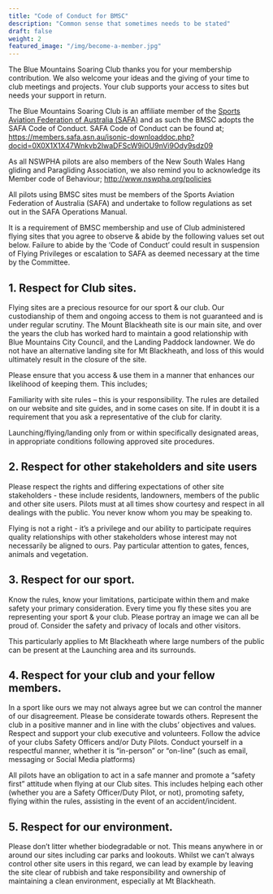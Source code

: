 ```yaml
---
title: "Code of Conduct for BMSC"
description: "Common sense that sometimes needs to be stated"
draft: false
weight: 2
featured_image: "/img/become-a-member.jpg"
---
```


The Blue Mountains Soaring Club thanks you for your membership contribution. We also welcome your ideas and the giving of your time to club meetings and projects. Your club supports your access to sites but needs your support in return.
<!--more-->

The Blue Mountains Soaring Club is an affiliate member of the [Sports Aviation Federation of Australia (SAFA)](https://www.safa.asn.au/) and as such the BMSC adopts the SAFA Code of Conduct. SAFA Code of Conduct can be found at; https://members.safa.asn.au/isonic-downloaddoc.php?docid=0X0X1X1X47Wnkvb2IwaDFScW9iOU9nVi9Ody9sdz09

As all NSWPHA pilots are also members of the New South Wales Hang gliding and Paragliding Association, we also remind you to acknowledge its Member code of Behaviour; http://www.nswpha.org/policies

All pilots using BMSC sites must be members of the Sports Aviation Federation of Australia (SAFA) and undertake to follow regulations as set out in the SAFA Operations Manual.

It is a requirement of BMSC membership and use of Club administered flying sites that you agree to observe &amp; abide by the following values set out below. Failure to abide by the ‘Code of Conduct’ could result in suspension of Flying Privileges or escalation to SAFA as deemed necessary at the time by the Committee.

## 1. Respect for Club sites.

Flying sites are a precious resource for our sport &amp; our club. Our custodianship of them and ongoing access to them is not guaranteed and is under regular scrutiny. The Mount Blackheath site is our main site, and over the years the club has worked hard to maintain a good relationship with Blue Mountains City Council, and the Landing Paddock landowner. We do not have an alternative landing site for Mt Blackheath, and loss of this would ultimately result in the closure of the site.

Please ensure that you access &amp; use them in a manner that enhances our likelihood of keeping them. This includes;

Familiarity with site rules – this is your responsibility. The rules are detailed on our website and site guides, and in some cases on site. If in doubt it is a requirement that you ask a representative of the club for clarity.

Launching/flying/landing only from or within specifically designated areas, in appropriate conditions following approved site procedures.

## 2. Respect for other stakeholders and site users

Please respect the rights and differing expectations of other site stakeholders - these include residents, landowners, members of the public and other site users. Pilots must at all times show courtesy and respect in all dealings with the public. You never know whom you may be speaking to.

Flying is not a right - it’s a privilege and our ability to participate requires quality relationships with other stakeholders whose interest may not necessarily be aligned to ours. Pay particular attention to
gates, fences, animals and vegetation.

## 3. Respect for our sport.

Know the rules, know your limitations, participate within them and make safety your primary consideration. Every time you fly these sites you are representing your sport &amp; your club. Please portray an image we can all be proud of. Consider the safety and privacy of locals and other visitors.

This particularly applies to Mt Blackheath where large numbers of the public can be present at the Launching area and its surrounds.

## 4. Respect for your club and your fellow members.

In a sport like ours we may not always agree but we can control the manner of our disagreement. Please be considerate towards others. Represent the club in a positive manner and in line with the clubs’ objectives and values. Respect and support your club executive and volunteers. Follow the advice of your clubs Safety Officers and/or Duty Pilots. Conduct yourself in a respectful manner, whether it is “in-person” or “on-line” (such as email, messaging or Social Media platforms)

All pilots have an obligation to act in a safe manner and promote a “safety first” attitude when flying at our Club sites. This includes helping each other (whether you are a Safety Officer/Duty Pilot, or not), promoting safety, flying within the rules, assisting in the event of an accident/incident.

## 5. Respect for our environment.

Please don’t litter whether biodegradable or not. This means anywhere in or around our sites including car parks and lookouts. Whilst we can’t always control other site users in this regard, we can lead by example by leaving the site clear of rubbish and take responsibility and ownership of maintaining a clean environment, especially at Mt Blackheath.
